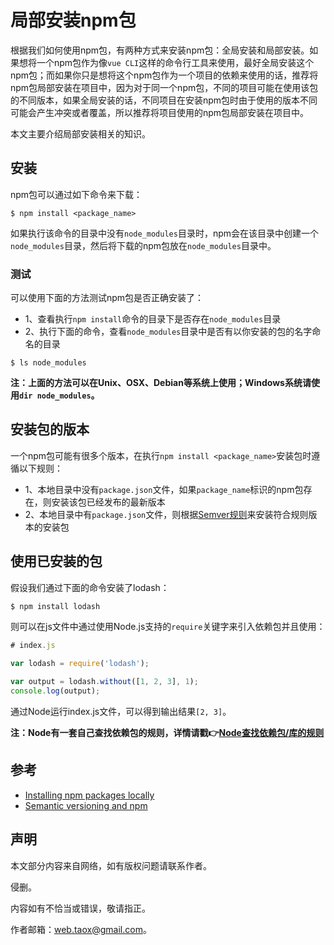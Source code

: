 # 局部安装npm包

根据我们如何使用npm包，有两种方式来安装npm包：全局安装和局部安装。如果想将一个npm包作为像`vue CLI`这样的命令行工具来使用，最好全局安装这个npm包；而如果你只是想将这个npm包作为一个项目的依赖来使用的话，推荐将npm包局部安装在项目中，因为对于同一个npm包，不同的项目可能在使用该包的不同版本，如果全局安装的话，不同项目在安装npm包时由于使用的版本不同可能会产生冲突或者覆盖，所以推荐将项目使用的npm包局部安装在项目中。

本文主要介绍局部安装相关的知识。

## 安装

npm包可以通过如下命令来下载：

```shell
$ npm install <package_name>
```

如果执行该命令的目录中没有`node_modules`目录时，npm会在该目录中创建一个`node_modules`目录，然后将下载的npm包放在`node_modules`目录中。

### 测试

可以使用下面的方法测试npm包是否正确安装了：

* 1、查看执行`npm install`命令的目录下是否存在`node_modules`目录
* 2、执行下面的命令，查看`node_modules`目录中是否有以你安装的包的名字命名的目录

```shell
$ ls node_modules
```

**注：上面的方法可以在Unix、OSX、Debian等系统上使用；Windows系统请使用`dir node_modules`。**

## 安装包的版本

一个npm包可能有很多个版本，在执行`npm install <package_name>`安装包时遵循以下规则：

* 1、本地目录中没有`package.json`文件，如果`package_name`标识的npm包存在，则安装该包已经发布的最新版本
* 2、本地目录中有`package.json`文件，则根据[Semver规则](https://github.com/NinjiaHub/Tools-Tricks/blob/master/npm/documents/npm%E4%BB%A5%E5%8F%8ASemver.md)来安装符合规则版本的安装包

## 使用已安装的包

假设我们通过下面的命令安装了lodash：

```shell
$ npm install lodash
```

则可以在js文件中通过使用Node.js支持的`require`关键字来引入依赖包并且使用：

```js
# index.js

var lodash = require('lodash');
 
var output = lodash.without([1, 2, 3], 1);
console.log(output);
```

通过Node运行index.js文件，可以得到输出结果`[2, 3]`。

**注：Node有一套自己查找依赖包的规则，详情请戳👉[Node查找依赖包/库的规则](https://github.com/NinjiaHub/Tools-Tricks/blob/master/npm/documents/Node%E6%9F%A5%E6%89%BE%E4%BE%9D%E8%B5%96%E5%8C%85-%E5%BA%93%E7%9A%84%E8%A7%84%E5%88%99.md)**

## 参考

* [Installing npm packages locally](https://docs.npmjs.com/getting-started/installing-npm-packages-locally)
* [Semantic versioning and npm](https://docs.npmjs.com/getting-started/semantic-versioning)

## 声明

本文部分内容来自网络，如有版权问题请联系作者。

侵删。

内容如有不恰当或错误，敬请指正。

作者邮箱：web.taox@gmail.com。